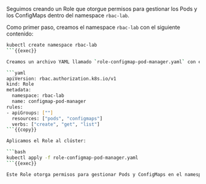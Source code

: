 Seguimos creando un Role que otorgue permisos para gestionar los Pods y los ConfigMaps dentro del namespace `rbac-lab`.

Como primer paso, creamos el namespace `rbac-lab` con el siguiente contenido:

```bash
kubectl create namespace rbac-lab
```{{exec}}

Creamos un archivo YAML llamado `role-configmap-pod-manager.yaml` con el siguiente contenido:

```yaml
apiVersion: rbac.authorization.k8s.io/v1
kind: Role
metadata:
  namespace: rbac-lab
  name: configmap-pod-manager
rules:
- apiGroups: [""]
  resources: ["pods", "configmaps"]
  verbs: ["create", "get", "list"]
```{{copy}}

Aplicamos el Role al clúster:

```bash
kubectl apply -f role-configmap-pod-manager.yaml
```{{exec}}

Este Role otorga permisos para gestionar Pods y ConfigMaps en el namespace `rbac-lab` a los usuarios.